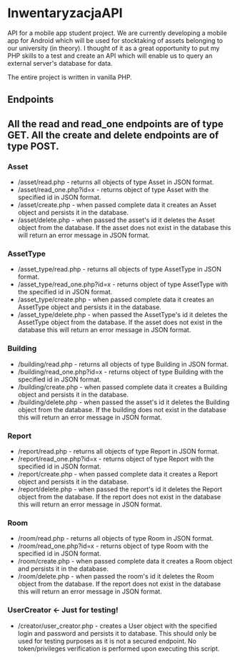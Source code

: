 # InwentaryzacjaAPI
API for a mobile app student project. We are currently developing a mobile app for
Android which will be used for stocktaking of assets belonging to our university (in theory).
I thought of it as a great opportunity to put my PHP skills to a test and create an API which
will enable us to query an external server's database for data.

The entire project is written in vanilla PHP.

## Endpoints
All the read and read_one endpoints are of type GET. 
All the create and delete endpoints are of type POST.
-----------------------------------------------------
### Asset
* /asset/read.php - returns all objects of type Asset in JSON
format.
* /asset/read_one.php?id=x - returns object of type Asset with
 the specified id in JSON format.
* /asset/create.php - when passed complete data it creates
 an Asset object and persists it in the database.
* /asset/delete.php - when passed the asset's id it deletes
  the Asset object from the database. If the asset does not exist
  in the database this will return an error 
  message in JSON format.
### AssetType
* /asset_type/read.php - returns all objects of type AssetType
 in JSON format.
* /asset_type/read_one.php?id=x - returns object of type AssetType
 with the specified id in JSON format.
* /asset_type/create.php - when passed complete data it creates
 an AssetType object and persists it in the database.
* /asset_type/delete.php - when passed the AssetType's id it
 deletes the AssetType object from the database. If the asset
 does not exist in the database this will return an error 
 message in JSON format.
 ### Building
 * /building/read.php - returns all objects of type Building in JSON
 format.
 * /building/read_one.php?id=x - returns object of type Building with
  the specified id in JSON format.
 * /building/create.php - when passed complete data it creates
  a Building object and persists it in the database.
 * /building/delete.php - when passed the asset's id it deletes
   the Building object from the database. If the building does not
   exist in the database this will return an error 
   message in JSON format.
 ### Report
  * /report/read.php - returns all objects of type Report in JSON
  format.
  * /report/read_one.php?id=x - returns object of type Report with
   the specified id in JSON format.
  * /report/create.php - when passed complete data it creates
   a Report object and persists it in the database.
  * /report/delete.php - when passed the report's id it deletes
    the Report object from the database. If the report does not
    exist in the database this will return an error 
    message in JSON format.
  ### Room
  * /room/read.php - returns all objects of type Room in JSON
  format.
  * /room/read_one.php?id=x - returns object of type Room with
  the specified id in JSON format.
  * /room/create.php - when passed complete data it creates
  a Room object and persists it in the database.
  * /room/delete.php - when passed the room's id it deletes
  the Room object from the database. If the report does not
  exist in the database this will return an error 
  message in JSON format.
  ### UserCreator <- Just for testing!
 * /creator/user_creator.php - creates a User object with 
 the specified login and password and persists it to database.
 This should only be used for testing purposes as it is not 
 a secured endpoint. No token/privileges verification is performed
 upon executing this script.
